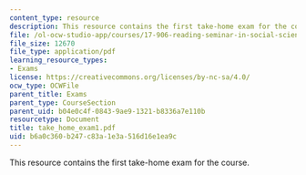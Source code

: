 ```yaml
---
content_type: resource
description: This resource contains the first take-home exam for the course.
file: /ol-ocw-studio-app/courses/17-906-reading-seminar-in-social-science-the-geopolitics-and-geoeconomics-of-global-energy-spring-2007/b6a0c360b247c83a1e3a516d16e1ea9c_take_home_exam1.pdf
file_size: 12670
file_type: application/pdf
learning_resource_types:
- Exams
license: https://creativecommons.org/licenses/by-nc-sa/4.0/
ocw_type: OCWFile
parent_title: Exams
parent_type: CourseSection
parent_uid: b04e0c4f-0843-9ae9-1321-b8336a7e110b
resourcetype: Document
title: take_home_exam1.pdf
uid: b6a0c360-b247-c83a-1e3a-516d16e1ea9c
---
```

This resource contains the first take-home exam for the course.